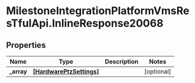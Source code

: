 # MilestoneIntegrationPlatformVmsResTfulApi.InlineResponse20068

## Properties
Name | Type | Description | Notes
------------ | ------------- | ------------- | -------------
**_array** | [**[HardwarePtzSettings]**](HardwarePtzSettings.md) |  | [optional] 
